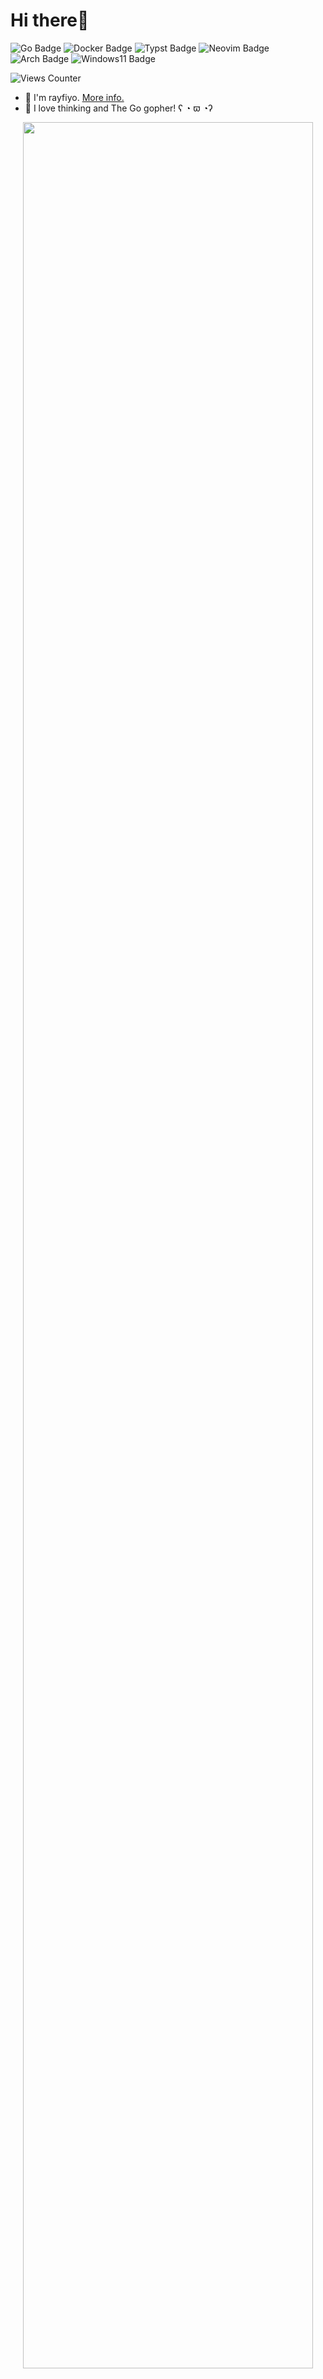 # Hi there👋

<!-- Shields.io
    https://github.com/badges/shields
    https://simpleicons.org -->

![Go Badge](https://img.shields.io/badge/-Go-00ADD8.svg?logo=go&style=flat&logoColor=white)
![Docker Badge](https://img.shields.io/badge/-Docker-2496ED.svg?logo=docker&style=flat&logoColor=white)
![Typst Badge](https://img.shields.io/badge/-Typst-239DAD.svg?logo=typst&style=flat&logoColor=white)
![Neovim Badge](https://img.shields.io/badge/-Neovim-57A143.svg?logo=neovim&style=flat&logoColor=white)
![Arch Badge](https://img.shields.io/badge/-Arch%20Linux-1793D1.svg?logo=archlinux&style=flat&logoColor=white)
![Windows11 Badge](https://img.shields.io/badge/-Windows11-0078D4.svg?logo=windows11&style=flat&logoColor=white)

<!-- GitHub Profile Views Counter
    https://github.com/antonkomarev/github-profile-views-counter -->

![Views Counter](https://komarev.com/ghpvc/?username=rayfiyo&color=00ADD8&style=flat&base=1200)

<!-- Text -->

- 🦕 I'm rayfiyo. [More info.](https://rayfiyo.github.io)
- 🥰 I love thinking and The Go gopher! ʕ ◔ ϖ ◔ʔ

<!-- GitHub Profile Trophy
    https://github.com/ryo-ma/github-profile-trophy -->

<p align="center">
    <img width="96%" src="https://github-profile-trophy.vercel.app/?username=rayfiyo&row=1&column=8&theme=monokai&no-bg=true&no-frame=true" />
</p>

<!-- GitHub Readme Stats
    https://github.com/anuraghazra/github-readme-stats -->

<p align="center">
    <img width="55%" src="https://github-readme-stats.vercel.app/api?username=rayfiyo&count_private=true&show_icons=true&theme=ambient_gradient" />
    <img width="42%" src="https://github-readme-stats.vercel.app/api/top-langs/?username=rayfiyo&layout=compact&theme=ambient_gradient" />
</p>
